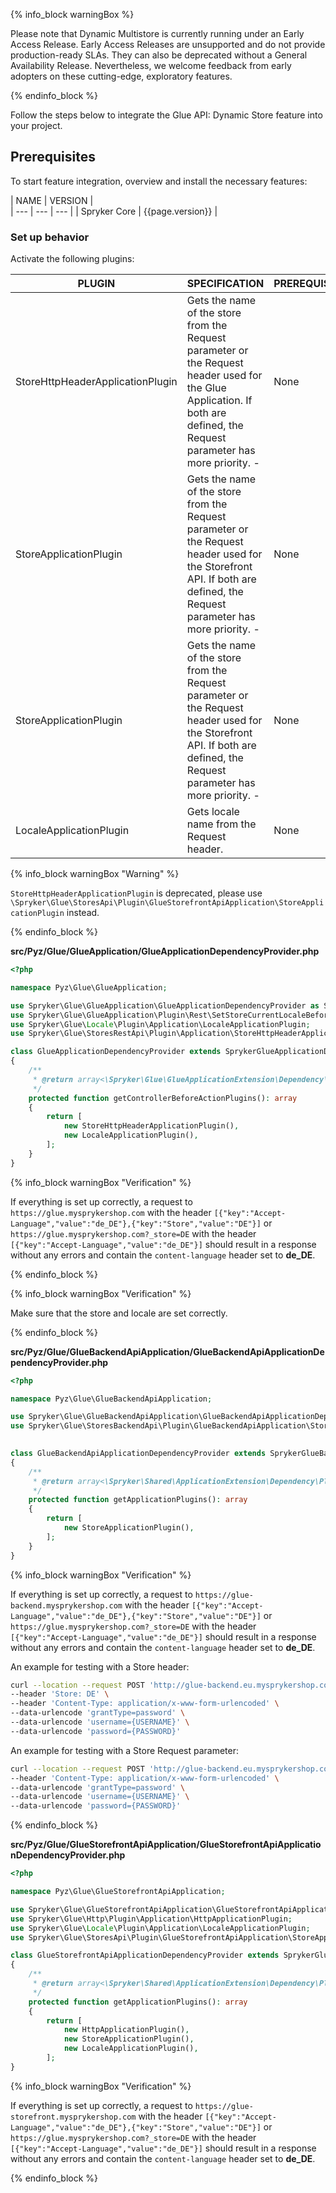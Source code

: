 {% info_block warningBox %}

Please note that Dynamic Multistore is currently running under an Early Access Release. Early Access Releases are unsupported and do not provide production-ready SLAs. They can also be deprecated without a General Availability Release. Nevertheless, we welcome feedback from early adopters on these cutting-edge, exploratory features.

{% endinfo_block %} 

Follow the steps below to integrate the Glue API: Dynamic Store feature into your project.

## Prerequisites
To start feature integration, overview and install the necessary features:

| NAME | VERSION |  
| --- | --- | --- |
| Spryker Core | {{page.version}} |


### Set up behavior


Activate the following plugins:

| PLUGIN | SPECIFICATION                                                                                                                                  | PREREQUISITES | NAMESPACE                                                 |
| --- |------------------------------------------------------------------------------------------------------------------------------------------------| --- |-----------------------------------------------------------|
| StoreHttpHeaderApplicationPlugin | Gets the name of the store from the Request parameter or the Request header used for the Glue Application. If both are defined, the Request parameter has more priority. - | None | Spryker\Glue\StoresRestApi\Plugin\Application             |
| StoreApplicationPlugin | Gets the name of the store from the Request parameter or the Request header used for the Storefront API. If both are defined, the Request parameter has more priority. -   | None | Spryker\Glue\StoresApi\Plugin\GlueStorefrontApiApplication                 |
| StoreApplicationPlugin |  Gets the name of the store from the Request parameter or the Request header used for the Storefront API. If both are defined, the Request parameter has more priority. -   | None | Spryker\Glue\StoresBackendApi\Plugin\GlueBackendApiApplication          |
| LocaleApplicationPlugin | Gets locale name from the Request header.                                                                                                      | None | Spryker\Glue\ProductOptionsRestApi\Plugin\GlueApplication |

{% info_block warningBox "Warning" %}

`StoreHttpHeaderApplicationPlugin` is deprecated, please use `\Spryker\Glue\StoresApi\Plugin\GlueStorefrontApiApplication\StoreApplicationPlugin` instead.

{% endinfo_block %}

**src/Pyz/Glue/GlueApplication/GlueApplicationDependencyProvider.php**


```php
<?php 

namespace Pyz\Glue\GlueApplication;

use Spryker\Glue\GlueApplication\GlueApplicationDependencyProvider as SprykerGlueApplicationDependencyProvider;
use Spryker\Glue\GlueApplication\Plugin\Rest\SetStoreCurrentLocaleBeforeActionPlugin;
use Spryker\Glue\Locale\Plugin\Application\LocaleApplicationPlugin;
use Spryker\Glue\StoresRestApi\Plugin\Application\StoreHttpHeaderApplicationPlugin;

class GlueApplicationDependencyProvider extends SprykerGlueApplicationDependencyProvider
{
    /**
     * @return array<\Spryker\Glue\GlueApplicationExtension\Dependency\Plugin\ControllerBeforeActionPluginInterface>
     */
    protected function getControllerBeforeActionPlugins(): array
    {
        return [
            new StoreHttpHeaderApplicationPlugin(),
            new LocaleApplicationPlugin(),
        ];
    }
}
```

{% info_block warningBox "Verification" %}

If everything is set up correctly, a request to `https://glue.mysprykershop.com` with the header `[{"key":"Accept-Language","value":"de_DE"},{"key":"Store","value":"DE"}]` or `https://glue.mysprykershop.com?_store=DE`  with the header `[{"key":"Accept-Language","value":"de_DE"}]` should result in a response without any errors and contain the `content-language` header set to **de_DE**.

{% endinfo_block %}

{% info_block warningBox "Verification" %}

Make sure that the store and locale are set correctly.

{% endinfo_block %}

**src/Pyz/Glue/GlueBackendApiApplication/GlueBackendApiApplicationDependencyProvider.php**


```php
<?php

namespace Pyz\Glue\GlueBackendApiApplication;

use Spryker\Glue\GlueBackendApiApplication\GlueBackendApiApplicationDependencyProvider as SprykerGlueBackendApiApplicationDependencyProvider;
use Spryker\Glue\StoresBackendApi\Plugin\GlueBackendApiApplication\StoreApplicationPlugin;
 

class GlueBackendApiApplicationDependencyProvider extends SprykerGlueBackendApiApplicationDependencyProvider
{
    /**
     * @return array<\Spryker\Shared\ApplicationExtension\Dependency\Plugin\ApplicationPluginInterface>
     */
    protected function getApplicationPlugins(): array
    {
        return [
            new StoreApplicationPlugin(),
        ];
    }
}
```

{% info_block warningBox "Verification" %}

If everything is set up correctly, a request to `https://glue-backend.mysprykershop.com` with the header `[{"key":"Accept-Language","value":"de_DE"},{"key":"Store","value":"DE"}]` or `https://glue.mysprykershop.com?_store=DE`  with the header `[{"key":"Accept-Language","value":"de_DE"}]` should result in a response without any errors and contain the `content-language` header set to **de_DE**.

An example for testing with a Store header: 

```bash
curl --location --request POST 'http://glue-backend.eu.mysprykershop.com/token' \
--header 'Store: DE' \
--header 'Content-Type: application/x-www-form-urlencoded' \
--data-urlencode 'grantType=password' \
--data-urlencode 'username={USERNAME}' \
--data-urlencode 'password={PASSWORD}'

```

An example for testing with a Store Request parameter:

```bash
curl --location --request POST 'http://glue-backend.eu.mysprykershop.com/token?_store=DE' \
--header 'Content-Type: application/x-www-form-urlencoded' \
--data-urlencode 'grantType=password' \
--data-urlencode 'username={USERNAME}' \
--data-urlencode 'password={PASSWORD}'

```

{% endinfo_block %}


**src/Pyz/Glue/GlueStorefrontApiApplication/GlueStorefrontApiApplicationDependencyProvider.php**

```php
<?php

namespace Pyz\Glue\GlueStorefrontApiApplication;

use Spryker\Glue\GlueStorefrontApiApplication\GlueStorefrontApiApplicationDependencyProvider as SprykerGlueStorefrontApiApplicationDependencyProvider;
use Spryker\Glue\Http\Plugin\Application\HttpApplicationPlugin;
use Spryker\Glue\Locale\Plugin\Application\LocaleApplicationPlugin;
use Spryker\Glue\StoresApi\Plugin\GlueStorefrontApiApplication\StoreApplicationPlugin;

class GlueStorefrontApiApplicationDependencyProvider extends SprykerGlueStorefrontApiApplicationDependencyProvider
{
    /**
     * @return array<\Spryker\Shared\ApplicationExtension\Dependency\Plugin\ApplicationPluginInterface>
     */
    protected function getApplicationPlugins(): array
    {
        return [
            new HttpApplicationPlugin(),
            new StoreApplicationPlugin(),
            new LocaleApplicationPlugin(),
        ];
}

```

{% info_block warningBox "Verification" %}

If everything is set up correctly, a request to `https://glue-storefront.mysprykershop.com` with the header `[{"key":"Accept-Language","value":"de_DE"},{"key":"Store","value":"DE"}]` or `https://glue.mysprykershop.com?_store=DE`  with the header `[{"key":"Accept-Language","value":"de_DE"}]` should result in a response without any errors and contain the `content-language` header set to **de_DE**.

{% endinfo_block %}
